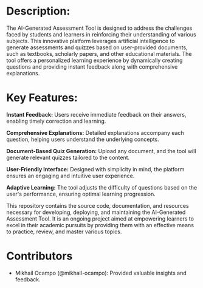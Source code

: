 # Description:
The AI-Generated Assessment Tool is designed to address the challenges faced by students and learners in reinforcing their understanding of various subjects. This innovative platform leverages artificial intelligence to generate assessments and quizzes based on user-provided documents, such as textbooks, scholarly papers, and other educational materials. The tool offers a personalized learning experience by dynamically creating questions and providing instant feedback along with comprehensive explanations.

# Key Features:

**Instant Feedback:** Users receive immediate feedback on their answers, enabling timely correction and learning.

**Comprehensive Explanations:** Detailed explanations accompany each question, helping users understand the underlying concepts.

**Document-Based Quiz Generation:** Upload any document, and the tool will generate relevant quizzes tailored to the content.

**User-Friendly Interface:** Designed with simplicity in mind, the platform ensures an engaging and intuitive user experience.

**Adaptive Learning:** The tool adjusts the difficulty of questions based on the user's performance, ensuring optimal learning progression.

This repository contains the source code, documentation, and resources necessary for developing, deploying, and maintaining the AI-Generated Assessment Tool. It is an ongoing project aimed at empowering learners to excel in their academic pursuits by providing them with an effective means to practice, review, and master various topics.

# Contributors
- Mikhail Ocampo (@mikhail-ocampo): Provided valuable insights and feedback.

